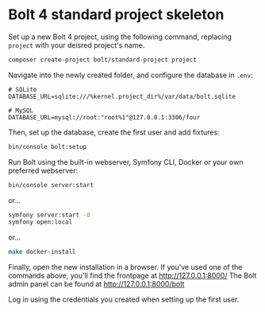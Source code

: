Bolt 4 standard project skeleton
================================

Set up a new Bolt 4 project, using the following command, replacing `project` with your deisred project's name.

```bash
composer create-project bolt/standard-project project
```

Navigate into the newly created folder, and configure the database in `.env`:

```dotenv
# SQLite
DATABASE_URL=sqlite:///%kernel.project_dir%/var/data/bolt.sqlite

# MySQL
DATABASE_URL=mysql://root:"root%1"@127.0.0.1:3306/four
```

Then, set up the database, create the first user and add fixtures:

```bash
bin/console bolt:setup
```

Run Bolt using the built-in webserver, Symfony CLI, Docker or your own preferred webserver:

```bash
bin/console server:start
```

or…

```bash
symfony server:start -d
symfony open:local
```

or…

```bash
make docker-install
```

Finally, open the new installation in a browser. If you've used one of the
commands above, you'll find the frontpage at http://127.0.0.1:8000/
The Bolt admin panel can be found at http://127.0.0.1:8000/bolt

Log in using the credentials you created when setting up the first user. 

